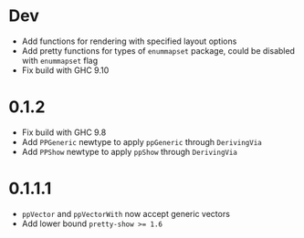 # Dev

- Add functions for rendering with specified layout options
- Add pretty functions for types of `enummapset` package, could be disabled with `enummapset` flag
- Fix build with GHC 9.10

# 0.1.2

- Fix build with GHC 9.8
- Add `PPGeneric` newtype to apply `ppGeneric` through `DerivingVia`
- Add `PPShow` newtype to apply `ppShow` through `DerivingVia`

# 0.1.1.1
- `ppVector` and `ppVectorWith` now accept generic vectors
- Add lower bound `pretty-show >= 1.6`
